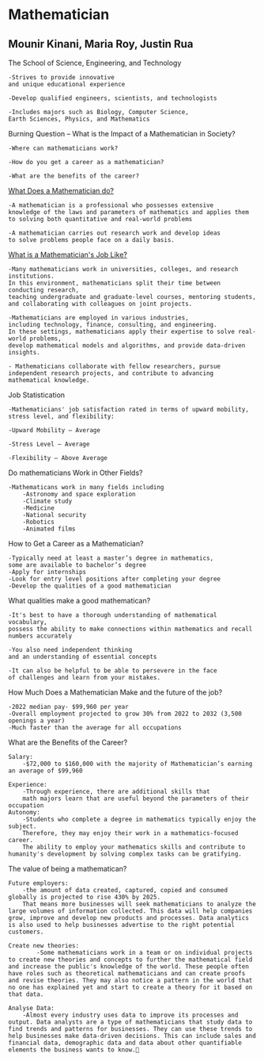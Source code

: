 # Mathematician 


## Mounir Kinani, Maria Roy, Justin Rua

The School of Science, Engineering, and Technology

    -Strives to provide innovative 
    and unique educational experience

    -Develop qualified engineers, scientists, and technologists

    -Includes majors such as Biology, Computer Science, 
    Earth Sciences, Physics, and Mathematics

Burning Question – What is the Impact of a Mathematician in Society?

    -Where can mathematicians work?

    -How do you get a career as a mathematician?
    
    -What are the benefits of the career?

[What Does a Mathematician do?](https://www.youtube.com/watch?v=SWZy_WSiMKo)

    -A mathematician is a professional who possesses extensive 
    knowledge of the laws and parameters of mathematics and applies them to solving both quantitative and real-world problems

    -A mathematician carries out research work and develop ideas 
    to solve problems people face on a daily basis.

[What is a Mathematician's Job Like?](https://money.usnews.com/careers/best-jobs/mathematician/reviews)

    -Many mathematicians work in universities, colleges, and research institutions. 
    In this environment, mathematicians split their time between conducting research, 
    teaching undergraduate and graduate-level courses, mentoring students, and collaborating with colleagues on joint projects.

    -Mathematicians are employed in various industries,
    including technology, finance, consulting, and engineering. 
    In these settings, mathematicians apply their expertise to solve real-world problems,
    develop mathematical models and algorithms, and provide data-driven insights.

    - Mathematicians collaborate with fellow researchers, pursue independent research projects, and contribute to advancing mathematical knowledge.

Job Statistication

    -Mathematicians' job satisfaction rated in terms of upward mobility, stress level, and flexibility:

    -Upward Mobility – Average

    -Stress Level – Average

    -Flexibility – Above Average

Do mathematicians Work in Other Fields? 

    -Mathematicans work in many fields including
        -Astronomy and space exploration
        -Climate study
        -Medicine
        -National security
        -Robotics
        -Animated films


How to Get a Career as a Mathematician?

    -Typically need at least a master’s degree in mathematics, 
    some are available to bachelor’s degree
    -Apply for internships
    -Look for entry level positions after completing your degree
    -Develop the qualities of a good mathematician

What qualities make a good mathematican?

    -It's best to have a thorough understanding of mathematical vocabulary, 
    possess the ability to make connections within mathematics and recall numbers accurately
    
    -You also need independent thinking
    and an understanding of essential concepts
    
    -It can also be helpful to be able to persevere in the face 
    of challenges and learn from your mistakes.

How Much Does a Mathematician Make and the future of the job?

    -2022 median pay- $99,960 per year
    -Overall employment projected to grow 30% from 2022 to 2032 (3,500 openings a year)
    -Much faster than the average for all occupations

What are the Benefits of the Career?

    Salary:
        -$72,000 to $160,000 with the majority of Mathematician’s earning an average of $99,960

    Experience:
        -Through experience, there are additional skills that 
        math majors learn that are useful beyond the parameters of their occupation
    Autonomy:
        -Students who complete a degree in mathematics typically enjoy the subject. 
        Therefore, they may enjoy their work in a mathematics-focused career.
        The ability to employ your mathematics skills and contribute to humanity's development by solving complex tasks can be gratifying.

The value of being a mathematican?

    Future employers:
        -the amount of data created, captured, copied and consumed globally is projected to rise 430% by 2025. 
        That means more businesses will seek mathematicians to analyze the large volumes of information collected. This data will help companies grow, improve and develop new products and processes. Data analytics is also used to help businesses advertise to the right potential customers.

    Create new theories:
            -Some mathematicians work in a team or on individual projects to create new theories and concepts to further the mathematical field and increase the public's knowledge of the world. These people often have roles such as theoretical mathematicians and can create proofs and revise theories. They may also notice a pattern in the world that no one has explained yet and start to create a theory for it based on that data.

    Analyse Data:
        -Almost every industry uses data to improve its processes and output. Data analysts are a type of mathematicians that study data to find trends and patterns for businesses. They can use these trends to help businesses make data-driven decisions. This can include sales and financial data, demographic data and data about other quantifiable elements the business wants to know.







    


  






 
